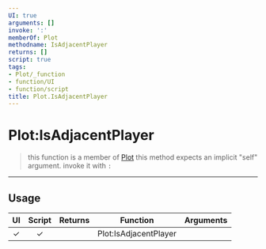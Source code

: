 ```yaml
---
UI: true
arguments: []
invoke: ':'
memberOf: Plot
methodname: IsAdjacentPlayer
returns: []
script: true
tags:
- Plot/_function
- function/UI
- function/script
title: Plot.IsAdjacentPlayer
---
```

# Plot:IsAdjacentPlayer
> this function is a member of [Plot](civ-6/lua/Plot.md)
> this method expects an implicit "self" argument. invoke it with `:`
-----
## Usage
|  UI | Script | Returns | Function | Arguments |
|:---:|:------:|-------:|:--------:|:---------|
|✓|✓||Plot:IsAdjacentPlayer||
